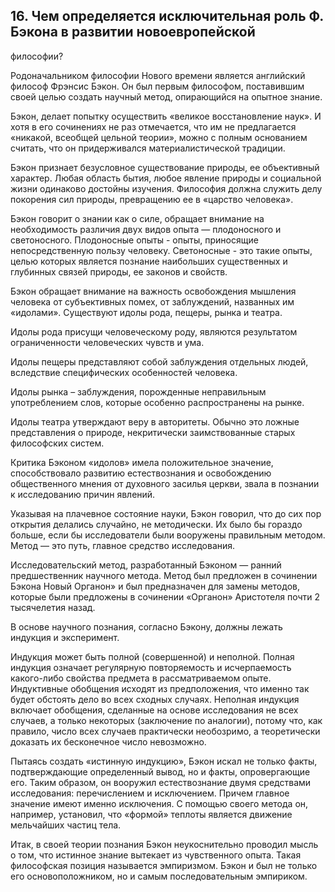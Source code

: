 ﻿## 16. Чем определяется исключительная роль Ф. Бэкона в развитии новоевропейской
философии?

Родоначальником философии Нового времени является английский философ Фрэнсис
Бэкон. Он был первым философом, поставившим своей целью создать научный метод,
опирающийся на опытное знание.

Бэкон, делает попытку осуществить «великое восстановление наук». И хотя в его
сочинениях не раз отмечается, что им не предлагается «никакой, всеобщей цельной
теории», можно с полным основанием считать, что он придерживался
материалистической традиции.

Бэкон признает безусловное существование природы, ее объективный характер.
Любая область бытия, любое явление природы и со­циальной жизни одинаково
достойны изучения. Философия должна служить делу поко­рения сил природы,
превращению ее в «царство человека».

Бэкон говорит о знании как о силе, обращает внимание на необходимость
различия двух видов опыта — плодоносного и светоносного. 
Плодоносные опыты - опыты, приносящие непосредственную пользу человеку.
Светоносные - это такие опыты, целью которых является познание наибольших
существенных и глубинных связей природы, ее законов и свойств.

Бэкон обращает внимание на важность освобождения мышления человека
от субъективных помех, от заблуждений, названных им «идолами». Существуют
идолы рода, пещеры, рынка и театра.

Идолы рода присущи человеческому роду, являются результатом ограниченности
человеческих чувств и ума.

Идолы пещеры представляют собой заблуждения отдельных людей, вследствие
специфических особенностей человека.

Идолы рынка – заблуждения, порожденные неправильным употреблением слов,
которые особенно распространены на рынке.

Идолы театра утверждают веру в авторитеты. Обычно это ложные представления
о природе, некритически заимство­ванные старых философских систем.

Критика Бэконом «идолов» имела положительное значение, способствовало
развитию естествознания и освобож­дению общественного мнения от духовного
засилья церкви, звала в познании к исследованию причин явлений.

Указывая на плачевное состояние науки, Бэкон говорил, что до сих пор открытия
делались случайно, не методически. Их было бы гораздо больше, если бы
исследователи были вооружены правильным методом. Метод — это путь, главное
средство исследования.

Исследовательский метод, разработанный Бэконом — ранний предшественник
научного метода. Метод был предложен в сочинении Бэкона Новый Органон»
и был предназначен для замены методов, которые были предложены в сочинении
«Органон» Аристотеля почти 2 тысячелетия назад.

В основе научного познания, согласно Бэкону, должны лежать индукция
и эксперимент.

Индукция может быть полной (совершенной) и неполной. 
Полная индукция означает регулярную повторяемость и исчерпаемость какого-либо
свойства предмета в рассматриваемом опыте. Индуктивные обобщения исходят
из предположения, что именно так будет обстоять дело во всех сходных случаях.
Неполная индукция включает обобщения, сделанные на основе исследования не всех
случаев, а только некоторых (заключение по аналогии), потому что, как правило,
число всех случаев практически необозримо, а теоретически доказать
их бесконечное число невозможно.

Пытаясь создать «истинную индукцию», Бэкон искал не только факты,
подтверждающие определенный вывод, но и факты, опровергающие его.
Таким образом, он вооружил естествознание двумя средствами исследования:
перечислением и исключением. 
Причем главное значение имеют именно исключения. С помощью своего метода
он, например, установил, что «формой» теплоты является движение мельчайших
частиц тела.

Итак, в своей теории познания Бэкон неукоснительно проводил мысль о том,
что истинное знание вытекает из чувственного опыта. Такая философская позиция
называется эмпиризмом. Бэкон и был не только его основоположником, но и самым
последовательным эмпириком.
